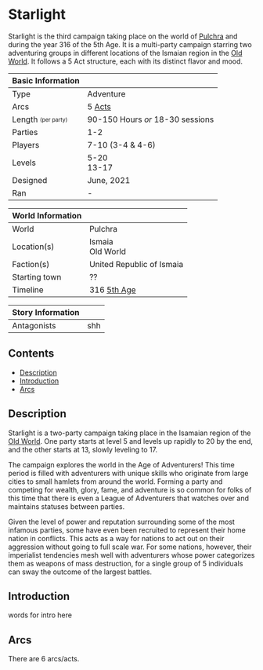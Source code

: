 # Starlight

Starlight is the third campaign taking place on the world of [Pulchra](../Locations/Planes/pulchra.md) and during the year 316 of the 5th Age. It is a multi-party campaign starring two adventuring groups in different locations of the Ismaian region in the [Old World](../Locations/Land/old_world.md). It follows a 5 Act structure, each with its distinct flavor and mood.

| Basic Information | |
| - | - |
| Type | Adventure |
| Arcs | 5 [Acts](#arcs) |
| Length <sub><sup>(per party)</sup></sub> | 90-150 Hours *or* 18-30 sessions |
| Parties | 1-2 |
| Players | 7-10 (3-4 & 4-6) |
| Levels | 5-20<br>13-17 |
| Designed | June, 2021 |
| Ran | - |

| World Information | |
| - | - |
| World | Pulchra |
| Location(s) | Ismaia<br>Old World |
| Faction(s) | United Republic of Ismaia |
| Starting town | ?? |
| Timeline | 316 [5th Age](../Events/timeline.md#5th---age-of-the-king) |

| Story Information | |
| - | - |
| Antagonists | shh |

## Contents

- [Description](#description)
- [Introduction](#introduction)
- [Arcs](#arcs)

## Description

Starlight is a two-party campaign taking place in the Isamaian region of the [Old World](../Locations/Land/old_world.md). One party starts at level 5 and levels up rapidly to 20 by the end, and the other starts at 13, slowly leveling to 17.

The campaign explores the world in the Age of Adventurers! This time period is filled with adventurers with unique skills who originate from large cities to small hamlets from around the world. Forming a party and competing for wealth, glory, fame, and adventure is so common for folks of this time that there is even a League of Adventurers that watches over and maintains statuses between parties.

Given the level of power and reputation surrounding some of the most infamous parties, some have even been recruited to represent their home nation in conflicts. This acts as a way for nations to act out on their aggression without going to full scale war. For some nations, however, their imperialist tendencies mesh well with adventurers whose power categorizes them as weapons of mass destruction, for a single group of 5 individuals can sway the outcome of the largest battles.

## Introduction

words for intro here

## Arcs

There are 6 arcs/acts.
